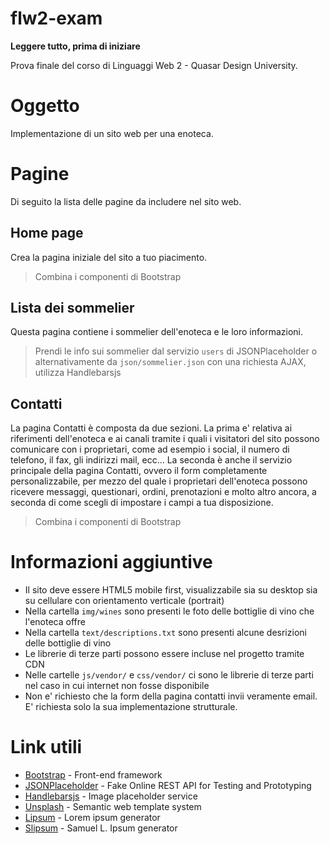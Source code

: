 # flw2-exam
**Leggere tutto, prima di iniziare**

Prova finale del corso di Linguaggi Web 2 - Quasar Design University‎.

# Oggetto

Implementazione di un sito web per una enoteca.

# Pagine

Di seguito la lista delle pagine da includere nel sito web.

## Home page

Crea la pagina iniziale del sito a tuo piacimento. 

> Combina i componenti di Bootstrap

## Lista dei sommelier

Questa pagina contiene i sommelier dell'enoteca e le loro informazioni.

> Prendi le info sui sommelier dal servizio `users` di JSONPlaceholder o alternativamente da `json/sommelier.json` con una richiesta AJAX, utilizza Handlebarsjs

## Contatti

La pagina Contatti è composta da due sezioni.
La prima e' relativa ai riferimenti dell'enoteca e ai canali tramite i quali i visitatori del sito possono comunicare con i proprietari, come ad esempio i social, il numero di telefono, il fax, gli indirizzi mail, ecc…
La seconda è anche il servizio principale della pagina Contatti, ovvero il form completamente personalizzabile, per mezzo del quale i proprietari dell'enoteca possono ricevere messaggi, questionari, ordini, prenotazioni e molto altro ancora, a seconda di come scegli di impostare i campi a tua disposizione.

> Combina i componenti di Bootstrap

# Informazioni aggiuntive

+ Il sito deve essere HTML5 mobile first, visualizzabile sia su desktop sia su cellulare con orientamento verticale (portrait)
+ Nella cartella `img/wines` sono presenti le foto delle bottiglie di vino che l'enoteca offre
+ Nella cartella `text/descriptions.txt` sono presenti alcune desrizioni delle bottiglie di vino 
+ Le librerie di terze parti possono essere incluse nel progetto tramite CDN
+ Nelle cartelle `js/vendor/` e `css/vendor/` ci sono le librerie di terze parti nel caso in cui internet non fosse disponibile
+ Non e' richiesto che la form della pagina contatti invii veramente email. E' richiesta solo la sua implementazione strutturale.

# Link utili

+ [Bootstrap](http://getbootstrap.com/) - Front-end framework
+ [JSONPlaceholder](http://jsonplaceholder.typicode.com/) - Fake Online REST API for Testing and Prototyping
+ [Handlebarsjs](http://handlebarsjs.com/) - Image placeholder service
+ [Unsplash](http://jsonplaceholder.typicode.com/) - Semantic web template system
+ [Lipsum](http://www.lipsum.com/) - Lorem ipsum generator
+ [Slipsum](http://www.lipsum.com/) - Samuel L. Ipsum generator
